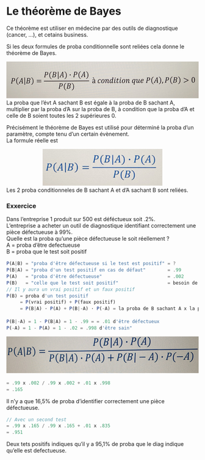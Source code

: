 # **Le théorème de Bayes**
Ce théorème est utiliser en médecine par des outils de diagnostique (cancer, …), et cetains business.

Si les deux formules de proba conditionnelle sont reliées cela donne le théorème de Bayes.
<a href="#"><div align="center"><img src="../../assets/bayes.jpg" height="96px"></div></a>
La proba que l’évt A sachant B est égale à la proba de B sachant A, multiplier par la proba d’A sur la proba de B, à condition que la proba d’A et celle de B soient toutes les 2 supérieures 0.

Précisément le théorème de Bayes est utilisé pour déterminé la proba d’un paramètre, compte tenu d’un certain évènement.  
La formule réelle est
<a href="#"><div align="center"><img src="../../assets/bayesGenerale.jpg" height="96px"></div></a>
Les 2 proba conditionneles de B sachant A et d’A sachant B sont reliées.
### Exxercice
Dans l’entreprise 1 produit sur 500 est déféctueux soit .2%.  
L’entreprise a acheter un outil de diagnostique identifiant correctement une pièce défectueuse à 99%.  
Quelle est la proba qu’une pièce défectueuse le soit réellement ?  
A = proba d’être defectueuse  
B = proba que le test soit positif  
```js
P(A|B) = "proba d'être défectueuse si le test est positif" = ?
P(B|A) = "proba d'un test positif en cas de défaut"        = .99
P(A)   = "proba d'être défectueuse"                        = .002
P(B)   = "celle que le test soit positif"                  = besoin de la calculer
// Il y aura un vrai positif et un faux positif
P(B) = proba d'un test positif
     = P(vrai positif) + P(faux positif)
     = P(B|A) · P(A) + P(B|-A) · P(-A) = la proba de B sachant A x la proba de A défectueux + proba d'un faux positif x la proba qu'il ne soit pas défectueux

P(B|-A) = 1 - P(B|A) = 1 - .99 = = .01 d'être défectueux
P(-A) = 1 - P(A) = 1 - .02 = .998 d'être sain"
```
<a href="#"><div align="center"><img src="../../assets/bayesBigVersion.jpg" height="96px"></div></a>
```js
= .99 x .002 / .99 x .002 + .01 x .998
= .165
```
Il n’y a que 16,5% de proba d’identifier correctement une pièce défectueuse.
```js
// Avec un second test
= .99 x .165 / .99 x .165 + .01 x .835
= .951
```
Deux tets positifs indiques qu’il y a 95,1% de proba que le diag indique qu’elle est defectueuse.